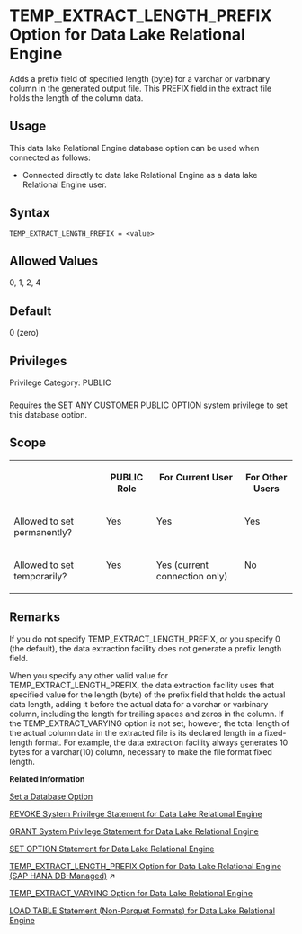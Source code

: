 <!-- loio1126138de454476ebec9e52012d4511a -->

# TEMP\_EXTRACT\_LENGTH\_PREFIX Option for Data Lake Relational Engine

Adds a prefix field of specified length \(byte\) for a varchar or varbinary column in the generated output file. This PREFIX field in the extract file holds the length of the column data.



<a name="loio1126138de454476ebec9e52012d4511a__section_ajq_xqq_znb"/>

## Usage

This data lake Relational Engine database option can be used when connected as follows:

-   Connected directly to data lake Relational Engine as a data lake Relational Engine user.



<a name="loio1126138de454476ebec9e52012d4511a__temp_extract_length_prefix_syntax1"/>

## Syntax

```
TEMP_EXTRACT_LENGTH_PREFIX = <value>
```



<a name="loio1126138de454476ebec9e52012d4511a__temp_extract_length_prefix_values1"/>

## Allowed Values

0, 1, 2, 4



<a name="loio1126138de454476ebec9e52012d4511a__temp_extract_length_prefix_default1"/>

## Default

0 \(zero\)



<a name="loio1126138de454476ebec9e52012d4511a__temp_extract_length_prefix_priv1"/>

## Privileges

Privilege Category: PUBLIC



### 

Requires the SET ANY CUSTOMER PUBLIC OPTION system privilege to set this database option.



<a name="loio1126138de454476ebec9e52012d4511a__temp_extract_length_prefix_scope1"/>

## Scope


<table>
<tr>
<th valign="top">

 

</th>
<th valign="top">

PUBLIC Role

</th>
<th valign="top">

For Current User

</th>
<th valign="top">

For Other Users

</th>
</tr>
<tr>
<td valign="top">

Allowed to set permanently?

</td>
<td valign="top">

Yes

</td>
<td valign="top">

Yes

</td>
<td valign="top">

Yes

</td>
</tr>
<tr>
<td valign="top">

Allowed to set temporarily?

</td>
<td valign="top">

Yes

</td>
<td valign="top">

Yes \(current connection only\)

</td>
<td valign="top">

No

</td>
</tr>
</table>



<a name="loio1126138de454476ebec9e52012d4511a__temp_extract_length_prefix_remarks1"/>

## Remarks

If you do not specify TEMP\_EXTRACT\_LENGTH\_PREFIX, or you specify 0 \(the default\), the data extraction facility does not generate a prefix length field.

When you specify any other valid value for TEMP\_EXTRACT\_LENGTH\_PREFIX, the data extraction facility uses that specified value for the length \(byte\) of the prefix field that holds the actual data length, adding it before the actual data for a varchar or varbinary column, including the length for trailing spaces and zeros in the column. If the TEMP\_EXTRACT\_VARYING option is not set, however, the total length of the actual column data in the extracted file is its declared length in a fixed-length format. For example, the data extraction facility always generates 10 bytes for a varchar\(10\) column, necessary to make the file format fixed length.

**Related Information**  


[Set a Database Option](set-a-database-option-0dcb893.md "You set options with the SET OPTION statement.")

[REVOKE System Privilege Statement for Data Lake Relational Engine](../080-sql-statements/revoke-system-privilege-statement-for-data-lake-relational-engine-a3eadda.md "Removes specific system privileges from specific users and the right to administer the privilege.")

[GRANT System Privilege Statement for Data Lake Relational Engine](../080-sql-statements/grant-system-privilege-statement-for-data-lake-relational-engine-a3dfcb0.md "Grants specific system privileges to users or roles, with or without administrative rights.")

[SET OPTION Statement for Data Lake Relational Engine](../080-sql-statements/set-option-statement-for-data-lake-relational-engine-a625da7.md "Changes options that affect the behavior of the database and its compatibility with Transact-SQL. Setting the value of an option can change the behavior for all users or an individual user, in either a temporary or permanent scope.")

[TEMP_EXTRACT_LENGTH_PREFIX Option for Data Lake Relational Engine (SAP HANA DB-Managed)](https://help.sap.com/viewer/a898e08b84f21015969fa437e89860c8/2024_1_QRC/en-US/7b609716b74d46c588d7f5a8c64738e7.html "Adds a prefix field of specified length (byte) for a varchar or varbinary column in the generated output file. This PREFIX field in the extract file holds the length of the column data.") :arrow_upper_right:

[TEMP\_EXTRACT\_VARYING Option for Data Lake Relational Engine](temp-extract-varying-option-for-data-lake-relational-engine-ceb244e.md "Used in conjunction with TEMP_EXTRACT_LENGTH_PREFIX, the TEMP_EXTRACT_VARYING option outputs varchar or varbinary column data in a variable-length format in the extracted file. The prefix field specified by TEMP_EXTRACT_LENGTH_PREFIX option holds the length of column data.")

[LOAD TABLE Statement \(Non-Parquet Formats\) for Data Lake Relational Engine](../080-sql-statements/load-table-statement-non-parquet-formats-for-data-lake-relational-engine-7ca3f60.md "Imports data into a data lake Relational Engine database table from either the external object store (Azure BLOB storage, an Amazon S3 bucket, an S3-compliant bucket, or Google Cloud Storage) or from data lake Files containers (the managed object store).")

